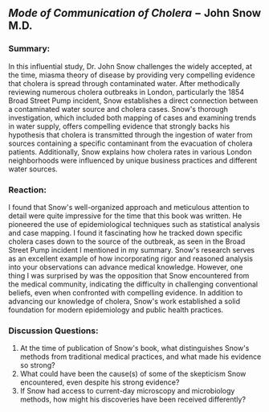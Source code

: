 ## *Mode of Communication of Cholera* $-$ John Snow M.D.

### Summary:
In this influential study, Dr. John Snow challenges the widely accepted, at the time, miasma theory of disease by providing very compelling evidence that cholera is spread through contaminated water. After methodically reviewing numerous cholera outbreaks in London, particularly the 1854 Broad Street Pump incident, Snow establishes a direct connection between a contaminated water source and cholera cases. Snow's thorough investigation, which included both mapping of cases and examining trends in water supply, offers compelling evidence that strongly backs his hypothesis that cholera is transmitted through the ingestion of water from sources containing a specific contaminant from the evacuation of cholera patients. Additionally, Snow explains how cholera rates in various London neighborhoods were influenced by unique business practices and different water sources.

### Reaction:
I found that Snow's well-organized approach and meticulous attention to detail were quite impressive for the time that this book was written. He pioneered the use of epidemiological techniques such as statistical analysis and case mapping. I found it fascinating how he tracked down specific cholera cases down to the source of the outbreak, as seen in the Broad Street Pump incident I mentioned in my summary. Snow's research serves as an excellent example of how incorporating rigor and reasoned analysis into your observations can advance medical knowledge. However, one thing I was surprised by was the opposition that Snow encountered from the medical community, indicating the difficulty in challenging conventional beliefs, even when confronted with compelling evidence. In addition to advancing our knowledge of cholera, Snow's work established a solid foundation for modern epidemiology and public health practices.

### Discussion Questions:
1. At the time of publication of Snow's book, what distinguishes Snow's methods from traditional medical practices, and what made his evidence so strong?
2. What could have been the cause(s) of some of the skepticism Snow encountered, even despite his strong evidence?
3. If Snow had access to current-day microscopy and microbiology methods, how might his discoveries have been received differently?
